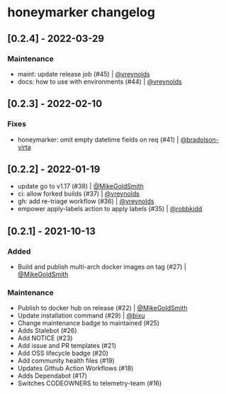 # honeymarker changelog

## [0.2.4] - 2022-03-29

### Maintenance

- maint: update release job (#45) | [@vreynolds](https://github.com/vreynolds)
- docs: how to use with environments (#44) | [@vreynolds](https://github.com/vreynolds)

## [0.2.3] - 2022-02-10

### Fixes

- honeymarker: omit empty datetime fields on req (#41) | [@bradolson-virta](https://github.com/bradolson-virta)

## [0.2.2] - 2022-01-19

- update go to v1.17 (#38) | [@MikeGoldSmith](https://github.com/MikeGoldsmith)
- ci: allow forked builds (#37) | [@vreynolds](https://github.com/vreynolds)
- gh: add re-triage workflow (#36) | [@vreynolds](https://github.com/vreynolds)
- empower apply-labels action to apply labels (#35) | [@robbkidd](https://github.com/robbkidd)

## [0.2.1] - 2021-10-13

### Added

- Build and publish multi-arch docker images on tag (#27) | [@MikeGoldSmith](https://github.com/MikeGoldsmith)

### Maintenance

- Publish to docker hub on release (#22) | [@MikeGoldSmith](https://github.com/MikeGoldsmith)
- Update installation command (#29) | [@bixu](https://github.com/bixu)
- Change maintenance badge to maintained (#25)
- Adds Stalebot (#26)
- Add NOTICE (#23)
- Add issue and PR templates (#21)
- Add OSS lifecycle badge (#20)
- Add community health files (#19)
- Updates Github Action Workflows (#18)
- Adds Dependabot (#17)
- Switches CODEOWNERS to telemetry-team (#16)
